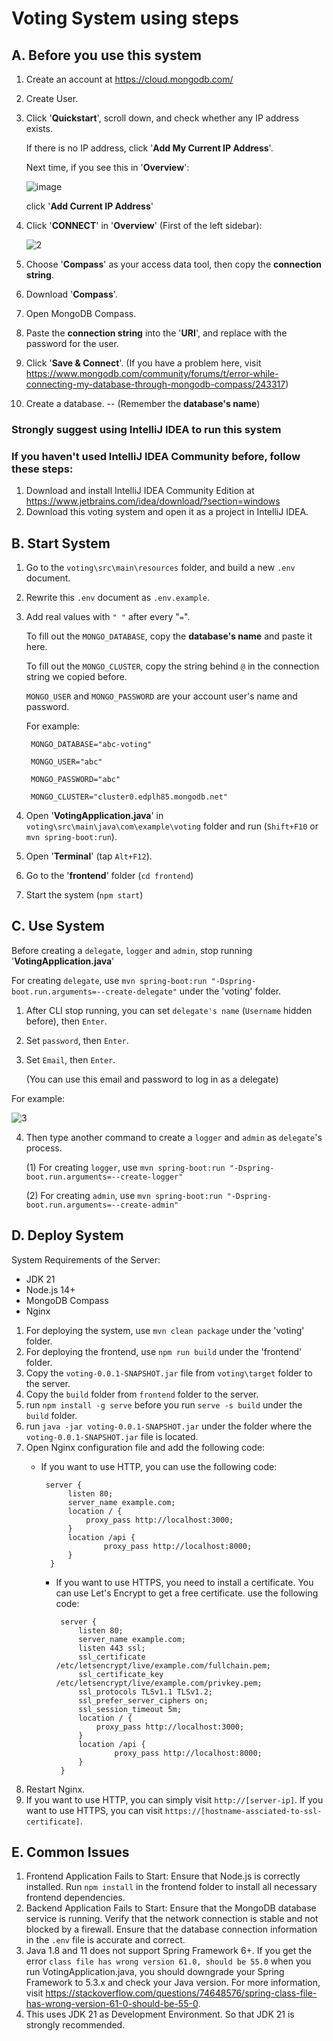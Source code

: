 # Voting System using steps
## A. Before you use this system
1. Create an account at https://cloud.mongodb.com/
2. Create User.
3. Click '**Quickstart**', scroll down, and check whether any IP address exists.

   If there is no IP address, click '**Add My Current IP Address**'.

   Next time, if you see this in '**Overview**':

   ![image](https://github.com/wy8881/voting/assets/74237376/ca759087-d4f0-40b9-be5f-67d229075922)

   click '**Add Current IP Address**'
5. Click '**CONNECT**' in '**Overview**' (First of the left sidebar):

   ![2](https://github.com/wy8881/voting/assets/74237376/4966521d-f251-455b-8224-e36f0125e4ef)

7. Choose '**Compass**' as your access data tool, then copy the **connection string**.
8. Download '**Compass**'.
9. Open MongoDB Compass.
10. Paste the **connection string** into the '**URI**', and replace **<password>** with the password for the user. 
11. Click '**Save & Connect**'. (If you have a problem here, visit https://www.mongodb.com/community/forums/t/error-while-connecting-my-database-through-mongodb-compass/243317)
12. Create a database. -- (Remember the **database's name**)
### Strongly suggest using IntelliJ IDEA to run this system
### If you haven't used IntelliJ IDEA Community before, follow these steps:
1. Download and install IntelliJ IDEA Community Edition at https://www.jetbrains.com/idea/download/?section=windows
2. Download this voting system and open it as a project in IntelliJ IDEA.
## B. Start System
1. Go to the `voting\src\main\resources` folder, and build a new `.env` document.
2. Rewrite this `.env` document as `.env.example`.
3. Add real values with `" "` after every "`=`".
   
   To fill out the `MONGO_DATABASE`, copy the **database's name** and paste it here.
   
   To fill out the `MONGO_CLUSTER`, copy the string behind `@` in the connection string we copied before.
   
   `MONGO_USER` and `MONGO_PASSWORD` are your account user's name and password.
   
   For example:
   
        MONGO_DATABASE="abc-voting"
   
        MONGO_USER="abc"
   
        MONGO_PASSWORD="abc"
   
        MONGO_CLUSTER="cluster0.edplh85.mongodb.net"
5. Open '**VotingApplication.java**' in `voting\src\main\java\com\example\voting` folder and run (`Shift+F10` or `mvn spring-boot:run`).
6. Open '**Terminal**' (tap `Alt+F12`).
7. Go to the '**frontend**' folder (`cd frontend`)
8. Start the system (`npm start`)
## C. Use System
Before creating a `delegate`, `logger` and `admin`, stop running '**VotingApplication.java**'

For creating `delegate`, use `mvn spring-boot:run "-Dspring-boot.run.arguments=--create-delegate"` under the 'voting' folder.

1. After CLI stop running, you can set `delegate's name` (`Username` hidden before), then `Enter`.
2. Set `password`, then `Enter`. 
3. Set `Email`, then `Enter`.
   
   (You can use this email and password to log in as a delegate)

For example:

![3](https://github.com/wy8881/voting/assets/74237376/64374e39-7c03-46e6-81fb-69d2c22d01b1)

4. Then type another command to create a `logger` and `admin` as `delegate`'s process.
   
   (1) For creating `logger`, use `mvn spring-boot:run "-Dspring-boot.run.arguments=--create-logger"`

   (2) For creating `admin`, use `mvn spring-boot:run "-Dspring-boot.run.arguments=--create-admin"`
## D. Deploy System
System Requirements of the Server:
- JDK 21
- Node.js 14+
- MongoDB Compass
- Nginx

1. For deploying the system, use `mvn clean package` under the 'voting' folder.
2. For deploying the frontend, use `npm run build` under the 'frontend' folder.
3. Copy the `voting-0.0.1-SNAPSHOT.jar` file from `voting\target` folder to the server.
4. Copy the `build` folder from `frontend` folder to the server.
5. run `npm install -g serve` before you run `serve -s build` under the `build` folder.
6. run `java -jar voting-0.0.1-SNAPSHOT.jar` under the folder where the `voting-0.0.1-SNAPSHOT.jar` file is located.
7. Open Nginx configuration file and add the following code:
    - If you want to use HTTP, you can use the following code:
   
           server {
                listen 80;
                server_name example.com;
                location / {
                    proxy_pass http://localhost:3000;
                }
                location /api {
                        proxy_pass http://localhost:8000;
                }
            }

      - If you want to use HTTPS, you need to install a certificate. You can use Let's Encrypt to get a free certificate.
        use the following code:  

             server {
                 listen 80;
                 server_name example.com;
                 listen 443 ssl;
                 ssl_certificate /etc/letsencrypt/live/example.com/fullchain.pem;
                 ssl_certificate_key /etc/letsencrypt/live/example.com/privkey.pem;
                 ssl_protocols TLSv1.1 TLSv1.2;
                 ssl_prefer_server_ciphers on;
                 ssl_session_timeout 5m;
                 location / {
                     proxy_pass http://localhost:3000;
                 }
                 location /api {
                         proxy_pass http://localhost:8000;
                 }
             }

8. Restart Nginx.
9. If you want to use HTTP, you can simply visit `http://[server-ip]`. If you want to use HTTPS, you can visit `https://[hostname-assciated-to-ssl-certificate]`.


## E. Common Issues
1. Frontend Application Fails to Start: 
        Ensure that Node.js is correctly installed. Run `npm install` in the frontend folder to install all necessary frontend dependencies.
2. Backend Application Fails to Start: 
        Ensure that the MongoDB database service is running. Verify that the network connection is stable and not blocked by a firewall. Ensure that the database connection information in the `.env` file is accurate and correct.
3. Java 1.8 and 11 does not support Spring Framework 6+. If you get the error `class file has wrong version 61.0, should be 55.0` when you run VotingApplication.java, you should downgrade your Spring Framework to 5.3.x and check your Java version. For more information, visit https://stackoverflow.com/questions/74648576/spring-class-file-has-wrong-version-61-0-should-be-55-0.
4. This uses JDK 21 as Development Environment. So that JDK 21 is strongly recommended.
